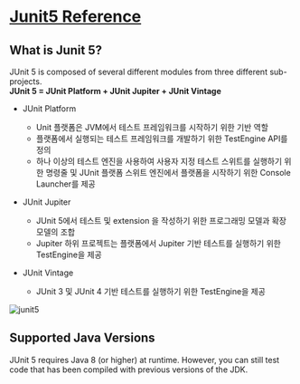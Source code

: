 # [Junit5 Reference](https://junit.org/junit5/docs/current/user-guide/#overview)

## What is Junit 5?
JUnit 5 is composed of several different modules from three different sub-projects. <br>
**JUnit 5 = JUnit Platform + JUnit Jupiter + JUnit Vintage**

- JUnit Platform
  - Unit 플랫폼은 JVM에서 테스트 프레임워크를 시작하기 위한 기반 역할
  - 플랫폼에서 실행되는 테스트 프레임워크를 개발하기 위한 TestEngine API를 정의
  - 하나 이상의 테스트 엔진을 사용하여 사용자 지정 테스트 스위트를 실행하기 위한 명령줄 및 JUnit 플랫폼 스위트 엔진에서 플랫폼을 시작하기 위한 Console Launcher를 제공
  
- JUnit Jupiter
    - JUnit 5에서 테스트 및 extension 을 작성하기 위한 프로그래밍 모델과 확장 모델의 조합
    - Jupiter 하위 프로젝트는 플랫폼에서 Jupiter 기반 테스트를 실행하기 위한 TestEngine을 제공

- JUnit Vintage
    - JUnit 3 및 JUnit 4 기반 테스트를 실행하기 위한 TestEngine을 제공

![junit5](https://user-images.githubusercontent.com/14847562/216350677-245aa19e-233a-48d9-ac72-79d9e8d35f8c.png)


## Supported Java Versions
JUnit 5 requires Java 8 (or higher) at runtime. However, you can still test code that has been compiled with previous versions of the JDK.